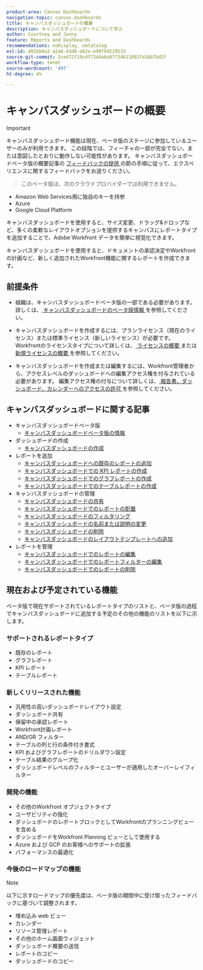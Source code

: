 ```yaml
---
product-area: Canvas Dashboards
navigation-topic: canvas-dashboards
title: キャンバスダッシュボードの概要
description: キャンバスダッシュボードについて学ぶ
author: Courtney and Jenny
feature: Reports and Dashboards
recommendations: noDisplay, noCatalog
exl-id: d82bb8a2-a2a6-43d6-a62e-e90f69229533
source-git-commit: 5ce472f19cdf72d4aba07f34b11092fa16b7bd2f
workflow-type: tm+mt
source-wordcount: '497'
ht-degree: 4%

---
```


# キャンバスダッシュボードの概要

>[!IMPORTANT]
>
>キャンバスダッシュボード機能は現在、ベータ版のステージに参加しているユーザーのみが利用できます。 この段階では、フィーチャの一部が完全でない、または意図したとおりに動作しない可能性があります。 キャンバスダッシュボードベータ版の概要記事の [ フィードバックの提供 ](/help/quicksilver/product-announcements/betas/canvas-dashboards-beta/canvas-dashboards-beta-information.md#provide-feedback) の節の手順に従って、エクスペリエンスに関するフィードバックをお送りください。<br>
>>このベータ版は、次のクラウドプロバイダーでは利用できません。
>
>* Amazon Web Services用に独自のキーを持参
>* Azure
>* Google Cloud Platform

キャンバスダッシュボードを使用すると、サイズ変更、ドラッグ&amp;ドロップなど、多くの柔軟なレイアウトオプションを提供するキャンバスにレポートタイプを追加することで、Adobe Workfront データを簡単に視覚化できます。

キャンバスダッシュボードを使用すると、ドキュメントの承認決定やWorkfrontの計画など、新しく追加されたWorkfront機能に関するレポートを作成できます。


## 前提条件

* 組織は、キャンバスダッシュボードベータ版の一部である必要があります。 詳しくは、[ キャンバスダッシュボードのベータ版情報 ](/help/quicksilver/product-announcements/betas/canvas-dashboards-beta/canvas-dashboards-beta-information.md) を参照してください。

* キャンバスダッシュボードを作成するには、プランライセンス（現在のライセンス）または標準ライセンス（新しいライセンス）が必要です。 Workfrontのライセンスタイプについて詳しくは、[ ライセンスの概要 ](/help/quicksilver/administration-and-setup/add-users/access-levels-and-object-permissions/wf-licenses.md) または [ 新規ライセンスの概要 ](/help/quicksilver/administration-and-setup/add-users/how-access-levels-work/licenses-overview.md) を参照してください。

* キャンバスダッシュボードを作成または編集するには、Workfront管理者から、アクセスレベルのダッシュボードへの編集アクセス権を付与されている必要があります。 編集アクセス権の付与について詳しくは、[ 報告書、ダッシュボード、カレンダーへのアクセスの許可 ](/help/quicksilver/administration-and-setup/add-users/configure-and-grant-access/grant-access-reports-dashboards-calendars.md) を参照してください。

## キャンバスダッシュボードに関する記事

* キャンバスダッシュボードベータ版
   * [キャンバスダッシュボードベータ版の情報](/help/quicksilver/product-announcements/betas/canvas-dashboards-beta/canvas-dashboards-beta-information.md)
* ダッシュボードの作成
   * [キャンバスダッシュボードの作成](/help/quicksilver/reports-and-dashboards/canvas-dashboards/create-dashboards/create-dashboards.md)
* レポートを追加
   * [キャンバスダッシュボードへの既存のレポートの追加](/help/quicksilver/reports-and-dashboards/canvas-dashboards/add-reports/add-existing-report.md)
   * [キャンバスダッシュボードでの KPI レポートの作成](/help/quicksilver/reports-and-dashboards/canvas-dashboards/add-reports/build-kpi-report.md)
   * [キャンバスダッシュボードでのグラフレポートの作成](/help/quicksilver/reports-and-dashboards/canvas-dashboards/add-reports/build-chart-report.md)
   * [キャンバスダッシュボードでのテーブルレポートの作成](/help/quicksilver/reports-and-dashboards/canvas-dashboards/add-reports/build-table-report.md)
* キャンバスダッシュボードの管理
   * [キャンバスダッシュボードの共有](/help/quicksilver/reports-and-dashboards/canvas-dashboards/manage-canvas-dashboards/share-canvas-dashboard.md)
   * [キャンバスダッシュボードでのレポートの配置](/help/quicksilver/reports-and-dashboards/canvas-dashboards/manage-canvas-dashboards/arrange-reports-in-dashboard.md)
   * [キャンバスダッシュボードのフィルタリング](/help/quicksilver/reports-and-dashboards/canvas-dashboards/manage-canvas-dashboards/filter-canvas-dashboard.md)
   * [キャンバスダッシュボードの名前または説明の変更](/help/quicksilver/reports-and-dashboards/canvas-dashboards/manage-canvas-dashboards/change-name-or-description-of-dashboard.md)
   * [キャンバスダッシュボードの削除](/help/quicksilver/reports-and-dashboards/canvas-dashboards/manage-canvas-dashboards/delete-a-canvas-dashboard.md)
   * [キャンバスダッシュボードのレイアウトテンプレートへの追加](/help/quicksilver/reports-and-dashboards/canvas-dashboards/manage-canvas-dashboards/add-dashboard-to-layout-template.md)
* レポートを管理
   * [キャンバスダッシュボードでのレポートの編集](/help/quicksilver/reports-and-dashboards/canvas-dashboards/manage-reports/edit-a-report.md)
   * [キャンバスダッシュボードでのレポートフィルターの編集](/help/quicksilver/reports-and-dashboards/canvas-dashboards/manage-reports/edit-report-filters.md)
   * [キャンバスダッシュボードでのレポートの削除](/help/quicksilver/reports-and-dashboards/canvas-dashboards/manage-reports/delete-a-report.md)

## 現在および予定されている機能

ベータ版で現在サポートされているレポートタイプのリストと、ベータ版の過程でキャンバスダッシュボードに追加する予定のその他の機能のリストを以下に示します。

### サポートされるレポートタイプ

* 既存のレポート
* グラフレポート
* KPI レポート
* テーブルレポート

### 新しくリリースされた機能

* 汎用性の高いダッシュボードレイアウト設定
* ダッシュボード共有
* 保留中の承認レポート
* Workfront計画レポート
* AND/OR フィルター
* テーブルの列と行の条件付き書式
* KPI およびグラフレポートのドリルダウン設定
* テーブル結果のグループ化
* ダッシュボードレベルのフィルターとユーザーが適用したオーバーレイフィルター


### 開発の機能

* その他のWorkfront オブジェクトタイプ
* ユーザビリティの強化
* ダッシュボードのレポートブロックとしてWorkfrontのプランニングビューを含める
* ダッシュボードをWorkfront Planning ビューとして使用する
* Azure および GCP のお客様へのサポートの拡張
* パフォーマンスの最適化

### 今後のロードマップの機能

>[!NOTE]
>
>以下に示すロードマップの優先度は、ベータ版の期間中に受け取ったフィードバックに基づいて調整されます。

* 埋め込み web ビュー
* カレンダー
* リソース管理レポート
* その他のホーム画面ウィジェット
* ダッシュボード概要の送信
* レポートのコピー
* ダッシュボードのコピー


